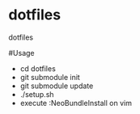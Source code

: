dotfiles
========

dotfiles

#Usage

* cd dotfiles
* git submodule init
* git submodule update
* ./setup.sh
* execute :NeoBundleInstall on vim

